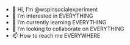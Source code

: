 - 👋 Hi, I’m @wspinsocialexperiment
- 👀 I’m interested in EVERYTHING
- 🌱 I’m currently learning EVERYTHING
- 💞️ I’m looking to collaborate on EVERYTHING
- 📫 How to reach me EVERYWHERE


